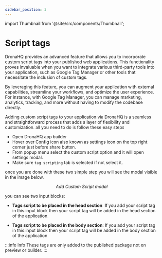 ```yaml
---
sidebar_position: 3
---
```


import Thumbnail from '@site/src/components/Thumbnail';

# Script tags

DronaHQ provides an advanced feature that allows you to incorporate custom script tags into your published web applications. This functionality proves invaluable when you want to integrate various third-party tools into your application, such as Google Tag Manager or other tools that necessitate the inclusion of custom tags.

By leveraging this feature, you can augment your application with external capabilities, streamline your workflows, and optimize the user experience. For instance, with Google Tag Manager, you can manage marketing, analytics, tracking, and more without having to modify the codebase directly.

Adding custom script tags to your application via DronaHQ is a seamless and straightforward process that adds a layer of flexibility and customization. all you need to do is follow these easy steps


- Open DronaHQ app builder
- Hover over Config icon also known as settings icon on the top right corner just before share button.
- From popup menu select the custom script option and it will open settings modal.
- Make sure `tag scripting` tab is selected if not select it. 

once you are done with these two simple step you will see the modal visible in the image below.

<figure>
  <Thumbnail src="/img/app-scripting-and-code/script-tags/script-config-modal.png" alt="Add Custom Script modal" />
  <figcaption align = "center"><i>Add Custom Script modal</i></figcaption>
</figure>

you can see two input blocks:

- **Tags script to be placed in the head section**: If you add your script tag in this input block then your script tag will be added in the head section of the application. 

- **Tags script to be placed in the body section**: If you add your script tag in this input block then your script tag will be added in the body section of the application.

:::info Info
These tags are only added to the published package not on preview or builder.
:::